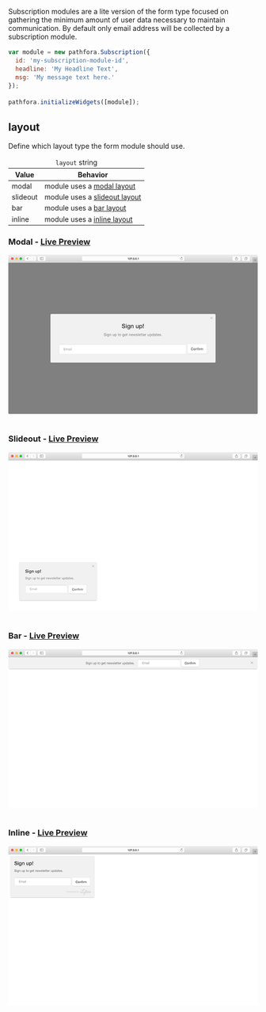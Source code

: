 Subscription modules are a lite version of the form type focused on gathering the minimum amount of user data necessary to maintain communication. By default only email address will be collected by a subscription module.

``` javascript
var module = new pathfora.Subscription({
  id: 'my-subscription-module-id',
  headline: 'My Headline Text',
  msg: 'My message text here.'
});

pathfora.initializeWidgets([module]);
```

## layout

Define which layout type the form module should use.

<table>
  <thead>
    <tr>
      <td colspan="2" align="center"><code>layout</code> string</td>
    </tr>
    <tr>
      <th>Value</th>
      <th>Behavior</th>
    </tr>
  </thead>
  
  <tr>
    <td>modal</td>
    <td>module uses a <a href="../../layouts/modal">modal layout</a></td>
  </tr>
  <tr>
    <td>slideout</td>
    <td>module uses a <a href="../../layouts/slideout">slideout layout</a></td>
  </tr>
  <tr>
    <td>bar</td>
    <td>module uses a <a href="../../layouts/bar">bar layout</a></td>
  </tr>
  <tr>
    <td>inline</td>
    <td>module uses a <a href="../../layouts/inline">inline layout</a></td>
  </tr>
</table>


<h3>Modal - <a href="../../examples/preview/types/subscription/modal.html" target="_blank">Live Preview</a></h3>

![Modal Subscription Module](../examples/img/types/subscription/modal.png)

<pre data-src="../../examples/src/types/subscription/modal.js"></pre>


<h3>Slideout - <a href="../../examples/preview/types/subscription/slideout.html" target="_blank">Live Preview</a></h3>

![Slideout Subscription Module](../examples/img/types/subscription/slideout.png)

<pre data-src="../../examples/src/types/subscription/slideout.js"></pre>


<h3>Bar - <a href="../../examples/preview/types/subscription/bar.html" target="_blank">Live Preview</a></h3>

![Bar Subscription Module](../examples/img/types/subscription/bar.png)

<pre data-src="../../examples/src/types/subscription/bar.js"></pre>

<h3>Inline - <a href="../../examples/preview/types/subscription/inline.html" target="_blank">Live Preview</a></h3>

![Inline Subscription Module](../examples/img/types/subscription/inline.png)

<pre data-src="../../examples/src/types/subscription/inline.js"></pre>
